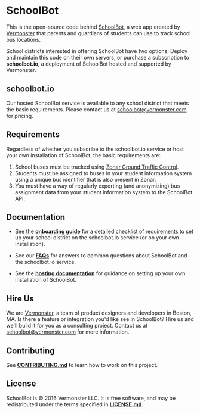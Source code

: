 # SchoolBot

This is the open-source code behind [SchoolBot](https://schoolbot.io), a web app
created by [Vermonster](http://www.vermonster.com) that parents and guardians of
students can use to track school bus locations.

School districts interested in offering SchoolBot have two options: Deploy and
maintain this code on their own servers, or purchase a subscription to
**schoolbot.io**, a deployment of SchoolBot hosted and supported by Vermonster.

## schoolbot.io

Our hosted SchoolBot service is available to any school district that meets the
basic requirements. Please contact us at <schoolbot@vermonster.com> for pricing.

## Requirements

Regardless of whether you subscribe to the schoolbot.io service or host your own
installation of SchoolBot, the basic requirements are:

1. School buses must be tracked using [Zonar Ground Traffic Control][zonargtc].
2. Students must be assigned to buses in your student information system using
   a unique bus identifier that is also present in Zonar.
3. You must have a way of regularly exporting (and anonymizing) bus assignment
   data from your student information system to the SchoolBot API.

[zonargtc]: http://www.zonarsystems.com/solutions/ground-traffic-control/

## Documentation

* See the **[onboarding guide](doc/onboarding.md)** for a detailed checklist of
  requirements to set up your school district on the schoolbot.io service (or on
  your own installation).

* See our **[FAQs](doc/faqs.md)** for answers to common questions about
  SchoolBot and the schoolbot.io service.

* See the **[hosting documentation](doc/hosting.md)** for guidance on setting
  up your own installation of SchoolBot.

## Hire Us

We are [Vermonster](http://www.vermonster.com), a team of product designers and
developers in Boston, MA. Is there a feature or integration you'd like see in
SchoolBot? Hire us and we'll build it for you as a consulting project. Contact
us at <schoolbot@vermonster.com> for more information.

## Contributing

See **[CONTRIBUTING.md](CONTRIBUTING.md)** to learn how to work on this project.

## License

SchoolBot is © 2016 Vermonster LLC. It is free software, and may be
redistributed under the terms specified in **[LICENSE.md](LICENSE.md)**.
